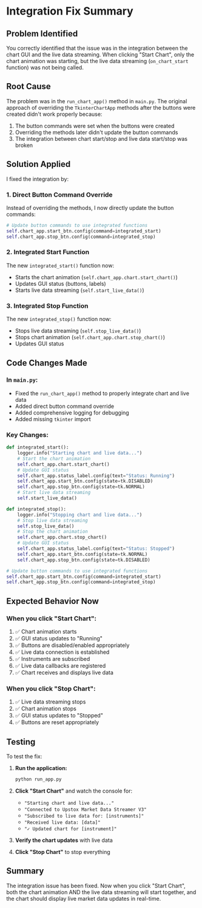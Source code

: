 # Integration Fix Summary

## Problem Identified
You correctly identified that the issue was in the integration between the chart GUI and the live data streaming. When clicking "Start Chart", only the chart animation was starting, but the live data streaming (`on_chart_start` function) was not being called.

## Root Cause
The problem was in the `run_chart_app()` method in `main.py`. The original approach of overriding the `TkinterChartApp` methods after the buttons were created didn't work properly because:

1. The button commands were set when the buttons were created
2. Overriding the methods later didn't update the button commands
3. The integration between chart start/stop and live data start/stop was broken

## Solution Applied
I fixed the integration by:

### 1. **Direct Button Command Override**
Instead of overriding the methods, I now directly update the button commands:

```python
# Update button commands to use integrated functions
self.chart_app.start_btn.config(command=integrated_start)
self.chart_app.stop_btn.config(command=integrated_stop)
```

### 2. **Integrated Start Function**
The new `integrated_start()` function now:
- Starts the chart animation (`self.chart_app.chart.start_chart()`)
- Updates GUI status (buttons, labels)
- Starts live data streaming (`self.start_live_data()`)

### 3. **Integrated Stop Function**
The new `integrated_stop()` function now:
- Stops live data streaming (`self.stop_live_data()`)
- Stops chart animation (`self.chart_app.chart.stop_chart()`)
- Updates GUI status

## Code Changes Made

### In `main.py`:
- Fixed the `run_chart_app()` method to properly integrate chart and live data
- Added direct button command override
- Added comprehensive logging for debugging
- Added missing `tkinter` import

### Key Changes:
```python
def integrated_start():
    logger.info("Starting chart and live data...")
    # Start the chart animation
    self.chart_app.chart.start_chart()
    # Update GUI status
    self.chart_app.status_label.config(text="Status: Running")
    self.chart_app.start_btn.config(state=tk.DISABLED)
    self.chart_app.stop_btn.config(state=tk.NORMAL)
    # Start live data streaming
    self.start_live_data()

def integrated_stop():
    logger.info("Stopping chart and live data...")
    # Stop live data streaming
    self.stop_live_data()
    # Stop the chart animation
    self.chart_app.chart.stop_chart()
    # Update GUI status
    self.chart_app.status_label.config(text="Status: Stopped")
    self.chart_app.start_btn.config(state=tk.NORMAL)
    self.chart_app.stop_btn.config(state=tk.DISABLED)

# Update button commands to use integrated functions
self.chart_app.start_btn.config(command=integrated_start)
self.chart_app.stop_btn.config(command=integrated_stop)
```

## Expected Behavior Now

### When you click "Start Chart":
1. ✅ Chart animation starts
2. ✅ GUI status updates to "Running"
3. ✅ Buttons are disabled/enabled appropriately
4. ✅ Live data connection is established
5. ✅ Instruments are subscribed
6. ✅ Live data callbacks are registered
7. ✅ Chart receives and displays live data

### When you click "Stop Chart":
1. ✅ Live data streaming stops
2. ✅ Chart animation stops
3. ✅ GUI status updates to "Stopped"
4. ✅ Buttons are reset appropriately

## Testing
To test the fix:

1. **Run the application:**
   ```bash
   python run_app.py
   ```

2. **Click "Start Chart"** and watch the console for:
   - `"Starting chart and live data..."`
   - `"Connected to Upstox Market Data Streamer V3"`
   - `"Subscribed to live data for: [instruments]"`
   - `"Received live data: [data]"`
   - `"✓ Updated chart for [instrument]"`

3. **Verify the chart updates** with live data

4. **Click "Stop Chart"** to stop everything

## Summary
The integration issue has been fixed. Now when you click "Start Chart", both the chart animation AND the live data streaming will start together, and the chart should display live market data updates in real-time.
